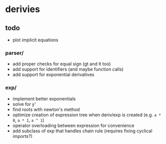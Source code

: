 # derivies

## todo

* plot implicit equations

### parser/

* add proper checks for equal sign (gt and lt too)
* add support for identifiers (and maybe function calls)
* add support for exponential derivatives

### exp/

* implement better exponentials
* solve for y'
* find roots with newton's method
* optimize creation of expression tree when deriv/exp is created (e.g. `a * 0`, `a * 1`, `a ^ 1`)
* operator overloading between expression for convenience
* add subclass of exp that handles chain rule (requires fixing cyclical imports?)
